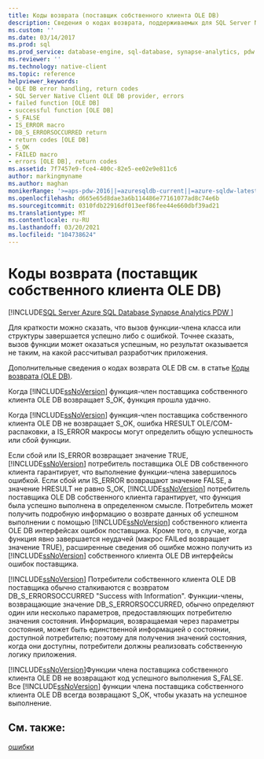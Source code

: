 ```yaml
---
title: Коды возврата (поставщик собственного клиента OLE DB)
description: Сведения о кодах возврата, поддерживаемых для SQL Server Native Client OLE DB, включая часто встречающиеся DB_S_ERRORSOCCURRED значения HRESULT.
ms.custom: ''
ms.date: 03/14/2017
ms.prod: sql
ms.prod_service: database-engine, sql-database, synapse-analytics, pdw
ms.reviewer: ''
ms.technology: native-client
ms.topic: reference
helpviewer_keywords:
- OLE DB error handling, return codes
- SQL Server Native Client OLE DB provider, errors
- failed function [OLE DB]
- successful function [OLE DB]
- S_FALSE
- IS_ERROR macro
- DB_S_ERRORSOCCURRED return
- return codes [OLE DB]
- S_OK
- FAILED macro
- errors [OLE DB], return codes
ms.assetid: 7f7457e9-fce4-400c-82e5-ee02e9e811c6
author: markingmyname
ms.author: maghan
monikerRange: '>=aps-pdw-2016||=azuresqldb-current||=azure-sqldw-latest||>=sql-server-2016||>=sql-server-linux-2017||=azuresqldb-mi-current'
ms.openlocfilehash: d665e65d8dae3a6b114486e77161077ad8c74e6b
ms.sourcegitcommit: 0310fdb22916df013eef86fee44e660dbf39ad21
ms.translationtype: MT
ms.contentlocale: ru-RU
ms.lasthandoff: 03/20/2021
ms.locfileid: "104738624"
---
```

# <a name="return-codes-native-client-ole-db-provider"></a>Коды возврата (поставщик собственного клиента OLE DB)
[!INCLUDE[SQL Server Azure SQL Database Synapse Analytics PDW ](../../includes/applies-to-version/sql-asdb-asdbmi-asa-pdw.md)]

  Для краткости можно сказать, что вызов функции-члена класса или структуры завершается успешно либо с ошибкой. Точнее сказать, вызов функции может оказаться успешным, но результат оказывается не таким, на какой рассчитывал разработчик приложения.  
  
 Дополнительные сведения о кодах возврата OLE DB см. в статье [Коды возврата (OLE DB)](/previous-versions/windows/desktop/ms725451(v=vs.85)).  
  
 Когда [!INCLUDE[ssNoVersion](../../includes/ssnoversion-md.md)] функция-член поставщика собственного клиента OLE DB возвращает S_OK, функция прошла удачно.  
  
 Когда [!INCLUDE[ssNoVersion](../../includes/ssnoversion-md.md)] функция-член поставщика собственного клиента OLE DB не возвращает S_OK, ошибка HRESULT OLE/COM-распаковки, а IS_ERROR макросы могут определить общую успешность или сбой функции.  
  
 Если сбой или IS_ERROR возвращает значение TRUE, [!INCLUDE[ssNoVersion](../../includes/ssnoversion-md.md)] потребитель поставщика OLE DB собственного клиента гарантирует, что выполнение функции-члена завершилось ошибкой. Если сбой или IS_ERROR возвращают значение FALSE, а значение HRESULT не равно S_OK, [!INCLUDE[ssNoVersion](../../includes/ssnoversion-md.md)] потребитель поставщика OLE DB собственного клиента гарантирует, что функция была успешно выполнена в определенном смысле. Потребитель может получить подробную информацию о возврате данных об успешном выполнении с помощью [!INCLUDE[ssNoVersion](../../includes/ssnoversion-md.md)] собственного клиента OLE DB интерфейсах ошибок поставщика. Кроме того, в случае, когда функция явно завершается неудачей (макрос FAILed возвращает значение TRUE), расширенные сведения об ошибке можно получить из [!INCLUDE[ssNoVersion](../../includes/ssnoversion-md.md)] собственного клиента OLE DB интерфейсы ошибок поставщика.  
  
 [!INCLUDE[ssNoVersion](../../includes/ssnoversion-md.md)] Потребители собственного клиента OLE DB поставщика обычно сталкиваются с возвратом DB_S_ERRORSOCCURRED "Success with Information". Функции-члены, возвращающие значение DB_S_ERRORSOCCURRED, обычно определяют один или несколько параметров, предоставляющих потребителю значения состояния. Информация, возвращаемая через параметры состояния, может быть единственной информацией о состоянии, доступной потребителю; поэтому для получения значений состояния, когда они доступны, потребители должны реализовать собственную логику приложения.  
  
 [!INCLUDE[ssNoVersion](../../includes/ssnoversion-md.md)]Функции члена поставщика собственного клиента OLE DB не возвращают код успешного выполнения S_FALSE. Все [!INCLUDE[ssNoVersion](../../includes/ssnoversion-md.md)] функции члена поставщика собственного клиента OLE DB всегда возвращают S_OK, чтобы указать на успешное выполнение.  
  
## <a name="see-also"></a>См. также:  
 [ошибки](../../relational-databases/native-client-ole-db-errors/errors.md)  
  
